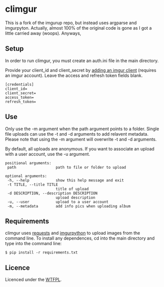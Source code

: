 # climgur

This is a fork of the imgurup repo, but instead uses argparse and imgurpyton. Actually, almost 100% of the original code is gone as I got a little carried away (woops). Anyways, 

## Setup
In order to run climgur, you must create an auth.ini file in the main directory.

Provide your client_id and client_secret by [adding an imgur client](http://api.imgur.com/oauth2/addclient) (requires an imgur account). Leave the access and refresh token fields blank.
```
[credentials]
client_id=
client_secret=
access_token=
refresh_token=
```

## Use
Only use the -m argument when the path argument points to a folder. Single file uploads can use the -t and -d arguments to add relavent metadata. Please note that using the -m argument will overwrite -t and -d arguments.

By default, all uploads are anonymous. If you want to associate an upload with a user account, use the -u argument.

 ```
 positional arguments:
  path                  path to file or folder to upload

optional arguments:
  -h, --help            show this help message and exit
  -t TITLE, --title TITLE
                        title of upload
  -d DESCRIPTION, --description DESCRIPTION
                        upload description
  -u, --user            upload to a user account
  -m, --metadata        add info pics when uploading album
```

## Requirements
climgur uses [requests](https://pypi.python.org/pypi/requests) and [imgurpython](https://github.com/Imgur/imgurpython) to upload images from the command line.
To install any dependences, cd into the main directory and type into the command line:
```
$ pip install -r requirements.txt
```

## Licence
Licenced under the [WTFPL](http://www.wtfpl.net/).
